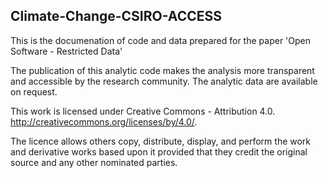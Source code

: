 Climate-Change-CSIRO-ACCESS
---

This is the documenation of code and data prepared for the paper 'Open Software - Restricted Data'

The publication of this analytic code makes the analysis more transparent and accessible by the research community. The analytic data are available on request.

This work is licensed under Creative Commons - Attribution 4.0. http://creativecommons.org/licenses/by/4.0/.

The licence allows others copy, distribute, display, and perform the work and derivative works based upon it provided that they credit the original source and any other nominated parties.
